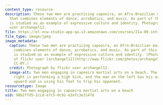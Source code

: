 ```yaml
---
content_type: resource
description: These two men are practicing capoeira, an Afro-Brazilian martial art
  that combines elements of dance, acrobatics, and music. As part of this class, capoeira
  is studied as an example of expressive culture and identity. Photograph by flickr
  user archangel12.
file: https://ol-ocw-studio-app-qa.s3.amazonaws.com/courses/21a-00-introduction-to-anthropology-spring-2013/98b1ffd51ccde7c50c91e1efc3e3147d_21A-00S13.jpg
file_type: image/jpeg
image_metadata:
  caption: These two men are practicing capoeira, an Afro-Brazilian martial art that
    combines elements of dance, acrobatics, and music. As part of this class, capoeira
    is studied as an example of expressive culture and identity. (Photograph courtesy
    of flickr user [archangel12](http://www.flickr.com/photos/archangel12/6847472802/).
    CC-BY.)
  credit: Photograph by flickr user archangel12.
  image-alt: Two men engaging in capoeira martial arts on a beach. The man on the
    right is performing a high kick, and the man on the left has his arms extended
    upward and is using his foot to trip his opponent.
resourcetype: Image
title: Two men engaging in capoeira martial arts on a beach
uid: 98b1ffd5-1ccd-e7c5-0c91-e1efc3e3147d
---
```

